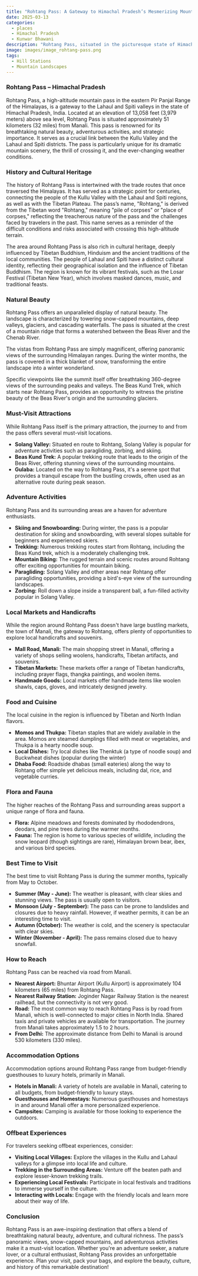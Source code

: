 ```yaml
---
title: "Rohtang Pass: A Gateway to Himachal Pradesh’s Mesmerizing Mountains"
date: 2025-03-13
categories:
  - places
  - Himachal Pradesh
  - Kunwar Bhawani
description: "Rohtang Pass, situated in the picturesque state of Himachal Pradesh, is a breathtaking mountain pass that offers awe-inspiring views of the surrounding Himalayan ranges. Located at an elevation of approximately 3,770 meters above sea level, this treacherous yet beautiful pass is often referred to as the 'Roof of Jammu and Kashmir'. The stunning scenery, combined with its historical significance and cultural importance, makes Rohtang Pass a must-visit destination for adventure seekers and nature lovers alike."
image: images/image_rohtang-pass.png
tags: 
  - Hill Stations
  - Mountain Landscapes
---
```



### **Rohtang Pass – Himachal Pradesh**

Rohtang Pass, a high-altitude mountain pass in the eastern Pir Panjal Range of the Himalayas, is a gateway to the Lahaul and Spiti valleys in the state of Himachal Pradesh, India. Located at an elevation of 13,058 feet (3,979 meters) above sea level, Rohtang Pass is situated approximately 51 kilometers (32 miles) from Manali. This pass is renowned for its breathtaking natural beauty, adventurous activities, and strategic importance. It serves as a crucial link between the Kullu Valley and the Lahaul and Spiti districts. The pass is particularly unique for its dramatic mountain scenery, the thrill of crossing it, and the ever-changing weather conditions.

### **History and Cultural Heritage**

The history of Rohtang Pass is intertwined with the trade routes that once traversed the Himalayas. It has served as a strategic point for centuries, connecting the people of the Kullu Valley with the Lahaul and Spiti regions, as well as with the Tibetan Plateau. The pass’s name, "Rohtang," is derived from the Tibetan word "Rohtang," meaning "pile of corpses" or "place of corpses," reflecting the treacherous nature of the pass and the challenges faced by travelers in the past. This name serves as a reminder of the difficult conditions and risks associated with crossing this high-altitude terrain.

The area around Rohtang Pass is also rich in cultural heritage, deeply influenced by Tibetan Buddhism, Hinduism and the ancient traditions of the local communities. The people of Lahaul and Spiti have a distinct cultural identity, reflecting their geographical isolation and the influence of Tibetan Buddhism. The region is known for its vibrant festivals, such as the Losar Festival (Tibetan New Year), which involves masked dances, music, and traditional feasts.

### **Natural Beauty**

Rohtang Pass offers an unparalleled display of natural beauty. The landscape is characterized by towering snow-capped mountains, deep valleys, glaciers, and cascading waterfalls. The pass is situated at the crest of a mountain ridge that forms a watershed between the Beas River and the Chenab River.



The vistas from Rohtang Pass are simply magnificent, offering panoramic views of the surrounding Himalayan ranges. During the winter months, the pass is covered in a thick blanket of snow, transforming the entire landscape into a winter wonderland.

Specific viewpoints like the summit itself offer breathtaking 360-degree views of the surrounding peaks and valleys. The Beas Kund Trek, which starts near Rohtang Pass, provides an opportunity to witness the pristine beauty of the Beas River's origin and the surrounding glaciers.

### **Must-Visit Attractions**

While Rohtang Pass itself is the primary attraction, the journey to and from the pass offers several must-visit locations.

*   **Solang Valley:** Situated en route to Rohtang, Solang Valley is popular for adventure activities such as paragliding, zorbing, and skiing.
*   **Beas Kund Trek:** A popular trekking route that leads to the origin of the Beas River, offering stunning views of the surrounding mountains.
*   **Gulaba:** Located on the way to Rohtang Pass, it's a serene spot that provides a tranquil escape from the bustling crowds, often used as an alternative route during peak season.

### **Adventure Activities**

Rohtang Pass and its surrounding areas are a haven for adventure enthusiasts.

*   **Skiing and Snowboarding:** During winter, the pass is a popular destination for skiing and snowboarding, with several slopes suitable for beginners and experienced skiers.
*   **Trekking:** Numerous trekking routes start from Rohtang, including the Beas Kund trek, which is a moderately challenging trek.
*   **Mountain Biking:** The rugged terrain and scenic routes around Rohtang offer exciting opportunities for mountain biking.
*   **Paragliding:** Solang Valley and other areas near Rohtang offer paragliding opportunities, providing a bird's-eye view of the surrounding landscapes.
*   **Zorbing:** Roll down a slope inside a transparent ball, a fun-filled activity popular in Solang Valley.

### **Local Markets and Handicrafts**

While the region around Rohtang Pass doesn't have large bustling markets, the town of Manali, the gateway to Rohtang, offers plenty of opportunities to explore local handicrafts and souvenirs.

*   **Mall Road, Manali:** The main shopping street in Manali, offering a variety of shops selling woolens, handicrafts, Tibetan artifacts, and souvenirs.
*   **Tibetan Markets:** These markets offer a range of Tibetan handicrafts, including prayer flags, thangka paintings, and woolen items.
*   **Handmade Goods:** Local markets offer handmade items like woolen shawls, caps, gloves, and intricately designed jewelry.

### **Food and Cuisine**

The local cuisine in the region is influenced by Tibetan and North Indian flavors.

*   **Momos and Thukpa:** Tibetan staples that are widely available in the area. Momos are steamed dumplings filled with meat or vegetables, and Thukpa is a hearty noodle soup.
*   **Local Dishes:** Try local dishes like Thenktuk (a type of noodle soup) and Buckwheat dishes (popular during the winter)
*   **Dhaba Food:** Roadside dhabas (small eateries) along the way to Rohtang offer simple yet delicious meals, including dal, rice, and vegetable curries.



### **Flora and Fauna**

The higher reaches of the Rohtang Pass and surrounding areas support a unique range of flora and fauna.

*   **Flora:** Alpine meadows and forests dominated by rhododendrons, deodars, and pine trees during the warmer months.
*   **Fauna:** The region is home to various species of wildlife, including the snow leopard (though sightings are rare), Himalayan brown bear, ibex, and various bird species.

### **Best Time to Visit**

The best time to visit Rohtang Pass is during the summer months, typically from May to October.

*   **Summer (May - June):** The weather is pleasant, with clear skies and stunning views. The pass is usually open to visitors.
*   **Monsoon (July - September):** The pass can be prone to landslides and closures due to heavy rainfall. However, if weather permits, it can be an interesting time to visit.
*   **Autumn (October):** The weather is cold, and the scenery is spectacular with clear skies.
*   **Winter (November - April):** The pass remains closed due to heavy snowfall.

### **How to Reach**

Rohtang Pass can be reached via road from Manali.

*   **Nearest Airport:** Bhuntar Airport (Kullu Airport) is approximately 104 kilometers (65 miles) from Rohtang Pass.
*   **Nearest Railway Station:** Joginder Nagar Railway Station is the nearest railhead, but the connectivity is not very good.
*   **Road:** The most common way to reach Rohtang Pass is by road from Manali, which is well-connected to major cities in North India. Shared taxis and private vehicles are available for transportation. The journey from Manali takes approximately 1.5 to 2 hours.
*   **From Delhi:** The approximate distance from Delhi to Manali is around 530 kilometers (330 miles).

### **Accommodation Options**

Accommodation options around Rohtang Pass range from budget-friendly guesthouses to luxury hotels, primarily in Manali.

*   **Hotels in Manali:** A variety of hotels are available in Manali, catering to all budgets, from budget-friendly to luxury stays.
*   **Guesthouses and Homestays:** Numerous guesthouses and homestays in and around Manali offer a more personalized experience.
*   **Campsites:** Camping is available for those looking to experience the outdoors.

### **Offbeat Experiences**

For travelers seeking offbeat experiences, consider:

*   **Visiting Local Villages:** Explore the villages in the Kullu and Lahaul valleys for a glimpse into local life and culture.
*   **Trekking in the Surrounding Areas:** Venture off the beaten path and explore lesser-known trekking trails.
*   **Experiencing Local Festivals:** Participate in local festivals and traditions to immerse yourself in the culture.
*   **Interacting with Locals:** Engage with the friendly locals and learn more about their way of life.

### **Conclusion**

Rohtang Pass is an awe-inspiring destination that offers a blend of breathtaking natural beauty, adventure, and cultural richness. The pass’s panoramic views, snow-capped mountains, and adventurous activities make it a must-visit location. Whether you're an adventure seeker, a nature lover, or a cultural enthusiast, Rohtang Pass provides an unforgettable experience. Plan your visit, pack your bags, and explore the beauty, culture, and history of this remarkable destination!


